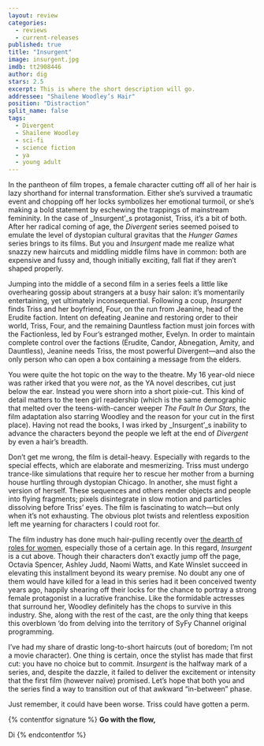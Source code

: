 ```yaml
---
layout: review
categories: 
  - reviews
  - current-releases
published: true
title: "Insurgent"
image: insurgent.jpg
imdb: tt2908446
author: dig
stars: 2.5
excerpt: This is where the short description will go.
addressee: "Shailene Woodley’s Hair"
position: "Distraction"
split_name: false
tags: 
  - Divergent
  - Shailene Woodley
  - sci-fi
  - science fiction
  - ya
  - young adult
---
```


In the pantheon of film tropes, a female character cutting off all of her hair is lazy shorthand for internal transformation. Either she’s survived a traumatic event and chopping off her locks symbolizes her emotional turmoil, or she’s making a bold statement by eschewing the trappings of mainstream femininity. In the case of _Insurgent’_s protagonist, Triss, it’s a bit of both. After her radical coming of age, the _Divergent_ series seemed poised to emulate the level of dystopian cultural gravitas that the _Hunger Games_ series brings to its films. But you and _Insurgent_ made me realize what snazzy new haircuts and middling middle films have in common: both are expensive and fussy and, though initially exciting, fall flat if they aren’t shaped properly. 

Jumping into the middle of a second film in a series feels a little like overhearing gossip about strangers at a busy hair salon: it’s momentarily entertaining, yet ultimately inconsequential. Following a coup, _Insurgent_ finds Triss and her boyfriend, Four, on the run from Jeanine, head of the Erudite faction. Intent on defeating Jeanine and restoring order to their world, Triss, Four, and the remaining Dauntless faction must join forces with the Factionless, led by Four’s estranged mother, Evelyn. In order to maintain complete control over the factions (Erudite, Candor, Abnegation, Amity, and Dauntless), Jeanine needs Triss, the most powerful Divergent—and also the only person who can open a box containing a message from the elders. 

You were quite the hot topic on the way to the theatre. My 16 year-old niece was rather irked that you were _not_, as the YA novel describes, cut just below the ear. Instead you were shorn into a short pixie-cut. This kind of detail matters to the teen girl readership (which is the same demographic that melted over the teens-with-cancer weeper _The Fault In Our Stars,_ the film adaptation also starring Woodley and the reason for your cut in the first place). Having not read the books, I was irked by _Insurgent’_s inability to advance the characters beyond the people we left at the end of _Divergent_ by even a hair’s breadth. 

Don’t get me wrong, the film is detail-heavy. Especially with regards to the special effects, which are elaborate and mesmerizing. Triss must undergo trance-like simulations that require her to rescue her mother from a burning house hurtling through dystopian Chicago. In another, she must fight a version of herself. These sequences and others render objects and people into flying fragments; pixels disintegrate in slow motion and particles dissolving before Triss’ eyes. The film is fascinating to watch—but only when it’s not exhausting. The obvious plot twists and relentless exposition left me yearning for characters I could root for. 

The film industry has done much hair-pulling recently over [the dearth of roles for women](http://variety.com/2015/film/news/women-lead-roles-in-movies-study-hunger-games-gone-girl-1201429016/), especially those of a certain age. In this regard, _Insurgent_ is a cut above. Though their characters don’t exactly jump off the page, Octavia Spencer, Ashley Judd, Naomi Watts, and Kate Winslet succeed in elevating this installment beyond its weary premise. No doubt any one of them would have killed for a lead in this series had it been conceived twenty years ago, happily shearing off their locks for the chance to portray a strong female protagonist in a lucrative franchise. Like the formidable actresses that surround her, Woodley definitely has the chops to survive in this industry. She, along with the rest of the cast, are the only thing that keeps this overblown ‘do from delving into the territory of SyFy Channel original programming. 

I’ve had my share of drastic long-to-short haircuts (out of boredom; I’m not a movie character). One thing is certain, once the stylist has made that first cut: you have no choice but to commit. _Insurgent_ is the halfway mark of a series, and, despite the dazzle, it failed to deliver the excitement or intensity that the first film (however naïve) promised. Let’s hope that both you and the series find a way to transition out of that awkward “in-between” phase.  

Just remember, it could have been worse. Triss could have gotten a perm.

{% contentfor signature %}
**Go with the flow,**

Di
{% endcontentfor %}